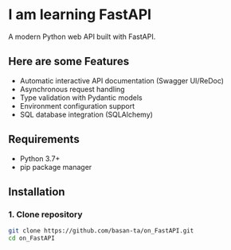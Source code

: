 # I am learning FastAPI

A modern Python web API built with FastAPI.

## Here are some Features

- Automatic interactive API documentation (Swagger UI/ReDoc)
- Asynchronous request handling
- Type validation with Pydantic models
- Environment configuration support
- SQL database integration (SQLAlchemy)

## Requirements

- Python 3.7+
- pip package manager

## Installation

### 1. Clone repository

```bash
git clone https://github.com/basan-ta/on_FastAPI.git
cd on_FastAPI
```

